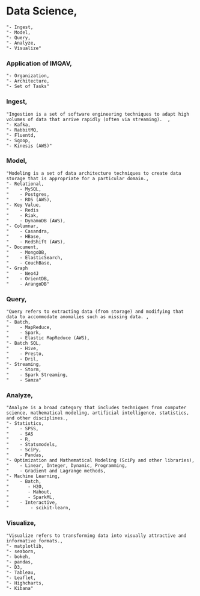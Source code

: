 #  Data Science,
    "- Ingest,
    "- Model,
    "- Query,
    "- Analyze,
    "- Visualize"

### Application of IMQAV,
    "- Organization,
    "- Architecture,
    "- Set of Tasks"


### Ingest,
    "Ingestion is a set of software engineering techniques to adapt high volumes of data that arrive rapidly (often via streaming).  ,
    "- Kafka,
    "- RabbitMQ,
    "- Fluentd,
    "- Sqoop,
    "- Kinesis (AWS)"


### Model,
    "Modeling is a set of data architecture techniques to create data storage that is appropriate for a particular domain.,
    "- Relational,
    "    - MySQL,
    "    - Postgres,
    "    - RDS (AWS),
    "- Key Value,
    "    - Redis
    "    - Riak,
    "    - DynamoDB (AWS),
    "- Columnar,
    "    - Casandra,
    "    - HBase,
    "    - RedShift (AWS),
    "- Document,
    "    - MongoDB,
    "    - ElasticSearch,
    "    - CouchBase,
    "- Graph
    "    - Neo4J
    "    - OrientDB,
    "    - ArangoDB"

### Query,
    "Query refers to extracting data (from storage) and modifying that data to accommodate anomalies such as missing data. ,
    "- Batch,
    "    - MapReduce,
    "    - Spark,
    "    - Elastic MapReduce (AWS),
    "- Batch SQL,
    "    - Hive,
    "    - Presto,
    "    - Dril,
    "- Streaming,
    "    - Storm,
    "    - Spark Streaming,
    "    - Samza"

### Analyze,
    "Analyze is a broad category that includes techniques from computer science, mathematical modeling, artificial intelligence, statistics, and other disciplines.,
    "- Statistics,
    "    - SPSS,
    "    - SAS
    "    - R,
    "    - Statsmodels,
    "    - SciPy,
    "    - Pandas,
    "- Optimization and Mathematical Modeling (SciPy and other libraries),
    "    - Linear, Integer, Dynamic, Programming,
    "    - Gradient and Lagrange methods,
    "- Machine Learning,
    "    - Batch,
    "       - H2O,
    "       - Mahout,
    "       - SparkML,
    "    - Interactive,
    "        - scikit-learn,

### Visualize,
    "Visualize refers to transforming data into visually attractive and informative formats.,
    "- matplotlib,
    "- seaborn,
    "- bokeh,
    "- pandas,
    "- D3,
    "- Tableau,
    "- Leaflet,
    "- Highcharts,
    "- Kibana"

